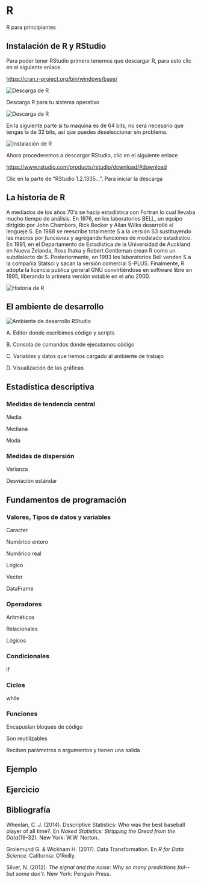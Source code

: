 # R
R para principiantes

## Instalación de R y RStudio

Para poder tener RStudio primero tenemos que descargar R, para esto clic en el siguiente enlace.

https://cran.r-project.org/bin/windows/base/

![Descarga de R](http://learningomics.files.wordpress.com/2013/01/install1-1.png?w=450#038;h=221)

Descarga R para tu sistema operativo

![Descarga de R](https://learningomics.files.wordpress.com/2013/01/install2.png?w=450&h=187&fit=620%2C187)

En la siguiente parte si tu maquina es de 64 bits, no será necesario que tengas la de 32 bits, así que puedes deseleccionar sin problema.

![Instalación de R](https://learningomics.files.wordpress.com/2013/01/install3.png?w=456)

Ahora procederemos a descargar RStudio, clic en el siguiente enlace 

https://www.rstudio.com/products/rstudio/download/#download

Clic en la parte de “RStudio 1.2.1335…”, Para iniciar la descarga 

## La historia de R

A mediados de los años 70's se hacia estadística con Fortran lo cual llevaba mucho tiempo de análisis. En 1976, en los laboratorios BELL, un equipo dirigido por John Chambers, Rick Becker y Allan Wilks desarrolló el lengueje S. En 1988 se reescribe totalmente S a la versión S3 sustituyendo las macros por *funciones* y agregando funciones de modelado estadístico. En 1991, en el Departamento de Estadística de la Universidad de Auckland en Nueva Zelanda, Ross Ihaka y Robert Gentleman crean R como un subdialecto de S. Posteriormente, en 1993 los laboratorios Bell venden S a la compañía Statsci y sacan la versión comercial S-PLUS. Finalmente, R adopta la licencia publica general GNU convirtiéndose en software libre en 1995, liberando la primera versión estable en el año 2000.

![Historia de R](https://static.javatpoint.com/tutorial/r/images/history-of-r-programming.png)

## El ambiente de desarrollo

![Ambiente de desarrollo RStudio](http://wiki.awf.forst.uni-goettingen.de/wiki/images/thumb/f/f6/02-RStudio.jpg/500px-02-RStudio.jpg)

A. Editor donde escribimos código y scripts

B. Consola de comandos donde ejecutamos código

C. Variables y datos que hemos cargado al ambiente de trabajo

D. Visualización de las gráficas

## Estadística descriptiva

### Medidas de tendencia central

Media

Mediana

Moda

### Medidas de dispersión

Varianza

Desviación estándar

## Fundamentos de programación

### Valores, Tipos de datos y variables

Caracter

Numérico entero

Numérico real

Lógico

Vector

DataFrame

### Operadores 

Aritméticos

Relacionales

Lógicos

### Condicionales

if

### Ciclos

while

### Funciones

Encapuslan bloques de código

Son reutilizables

Reciben parámetros o argumentos y tienen una salida

## Ejemplo

## Ejercicio

## Bibliografía

Wheelan, C. J. (2014). Descriptive Statistics: Who was the best baseball player of all time?. En *Naked Statistics: Stripping the Dread from the Data*(19-32). New York: W.W. Norton.

Grolemund G. & Wickham H. (2017). Data Transformation. En *R for Data Science*. California: O’Reilly.

Silver, N. (2012). *The signal and the noise: Why so many predictions fail--but some don't*. New York: Penguin Press.
